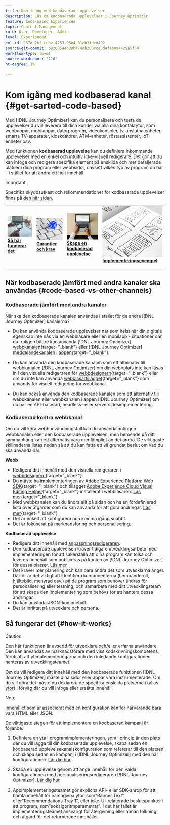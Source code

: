 ```yaml
---
title: Kom igång med kodbaserade upplevelser
description: Läs om kodbaserade upplevelser i Journey Optimizer
feature: Code-based Experiences
topic: Content Management
role: User, Developer, Admin
level: Experienced
exl-id: 987de2bf-cebe-4753-98b4-01eb3fded492
source-git-commit: b9208544b08b474db386cce3d4fab0a4429a5f54
workflow-type: tm+mt
source-wordcount: '716'
ht-degree: 1%

---
```


# Kom igång med kodbaserad kanal {#get-sarted-code-based}

Med [!DNL Journey Optimizer] kan du personalisera och testa de upplevelser du vill leverera till dina kunder via alla dina kontaktytor, som webbappar, mobilappar, datorprogram, videokonsoler, tv-anslutna enheter, smarta TV-apparater, kioskdatorer, ATM-enheter, röstassistenter, IoT-enheter osv.

Med funktionen **kodbaserad upplevelse** kan du definiera inkommande upplevelser med en enkel och intuitiv icke-visuell redigerare. Det gör att du kan infoga och redigera specifika element på enskilda och mer detaljerade platser i dina program eller webbsidor, oavsett vilken typ av program du har - i stället för att ändra ett helt innehåll.

<!--[!DNL Journey Optimizer] allows you to compose and deliver content on any inbound device in a developer-focused workflow. You can leverage all the personalization capabilities, and preview what will be published. The content can be static (images, text, JSON, HTML) or dynamic (offers, decisions, recommendations). You can also insert custom content actions in your omni-channel journeys.-->

>[!IMPORTANT]
>
>Specifika skyddsutkast och rekommendationer för kodbaserade upplevelser finns på [den här sidan](code-based-prerequisites.md).


<!--Discover the detailed steps to create a code-based campaign in this video.-->

<table style="table-layout:fixed"><tr style="border: 0;">
<td>
<a href="#how-it-works">
<img alt="Lead" src="../assets/do-not-localize/privacy-audit.jpeg">
</a>
<div><a href="#how-it-works"><strong>Så här fungerar det</strong>
</div>
<p>
</td>
<td>
<a href="code-based-prerequisites.md">
<img alt="Validering" src="../assets/do-not-localize/web-prerequisites.jpg">
</a>
<div>
<a href="code-based-prerequisites.md"><strong>Garantier och krav</strong></a>
</div>
<p>
</td>
<td>
<a href="create-code-based.md#create-code-based-campaign">
<img alt="Sällan" src="../assets/do-not-localize/web-create.jpg">
</a>
<div>
<a href="create-code-based.md#create-code-based-campaign"><strong>Skapa en kodbaserad upplevelse</strong></a>
</div>
<p></td>
<td>
<a href="code-based-implementation-samples.md">
<img alt="Validering" src="../assets/do-not-localize/web-design.jpg">
</a>
<div>
<a href="code-based-implementation-samples.md"><strong>Implementeringsexempel</strong></a>
</div>
<p>
</td>
</tr></table>

<!--[Learn how to create a code-based campaign in this video](#video)-->

## När kodbaserade jämfört med andra kanaler ska användas {#code-based-vs-other-channels}

### Kodbaserade jämfört med andra kanaler

När ska den kodbaserade kanalen användas i stället för de andra [!DNL Journey Optimizer] kanalerna?

* Du kan använda kodbaserade upplevelser när som helst när din digitala egenskap inte nås via en webbläsare eller en mobilapp - situationer där du troligen bättre kan använda [!DNL Journey Optimizer] [webbkanalen](../web/get-started-web.md){target="_blank"} eller [!DNL Journey Optimizer] [meddelandekanalen i appen](../in-app/get-started-in-app.md){target="_blank"}.

* Du kan använda den kodbaserade kanalen som ett alternativ till webbkanalen [!DNL Journey Optimizer] om din webbplats inte kan läsas in i den visuella redigeraren för [ webbdesignern](../web/edit-web-content.md#work-with-web-designer){target="_blank"} eller om du inte kan använda [webbläsartillägget](../web/web-prerequisites.md#visual-authoring-prerequisites){target="_blank"} som används för visuell redigering för webbkanal.

* Du kan också använda den kodbaserade kanalen som ett alternativ till webbkanalen eller webbkanalen i appen [!DNL Journey Optimizer] om du har en API-baserad, headless- eller serversidesimplementering.

### Kodbaserad kontra webbkanal

Om du vill köra webbanvändningsfall kan du använda antingen webbkanalen eller den kodbaserade upplevelsen, men beroende på ditt sammanhang kan ett alternativ vara mer lämpligt än det andra. De viktigaste skillnaderna listas nedan så att du kan fatta ett välgrundat beslut om vad du ska använda när.

**Webb**

* Redigera ditt innehåll med den visuella redigeraren i [webbdesignern](../web/edit-web-content.md#work-with-web-designer){target="_blank"}.
* Du måste ha implementeringen av [Adobe Experience Platform Web SDK](https://experienceleague.adobe.com/docs/platform-learn/implement-web-sdk/overview.html){target="_blank"} och tillägget [Adobe Experience Cloud Visual Editing Helper](https://chrome.google.com/webstore/detail/adobe-experience-cloud-vi/kgmjjkfjacffaebgpkpcllakjifppnca){target="_blank"} installerat i webbläsaren. [Läs mer](../web/web-prerequisites.md){target="_blank"}
* Med webbkanalen kan du ändra allt på sidan och ha en fördefinierad lista över åtgärder som du kan använda för att göra ändringar. [Läs mer](../web/edit-web-content.md#work-with-web-designer){target="_blank"}
* Det är enkelt att konfigurera och komma igång snabbt.
* Det är fokuserat på marknadsföring och personalisering.

**Kodbaserad upplevelse**

* Redigera ditt innehåll med [anpassningsredigeraren](create-code-based.md#edit-code).
* Den kodbaserade upplevelsen kräver tidigare utvecklingsarbete med implementeringen för att säkerställa att dina program kan tolka och leverera innehåll som publiceras på kanten av [!DNL Journey Optimizer] för dessa platser. [Läs mer](code-based-configuration.md#surface-definition)
* Det kräver mer planering och kan bara ändra det som utvecklarna anger. Därför är det viktigt att identifiera komponenterna (hembanderoll, hjältebild, menyrad osv.) på de program som behöver ändras för personalisering eller testning, och samarbeta med ditt utvecklingsteam för att skapa den implementering som behövs för att hantera dessa ändringar.
* Du kan använda JSON-kodinnehåll.
* Det är inriktat på utvecklare och persona.

## Så fungerar det {#how-it-works}

>[!CAUTION]
>
>Den här funktionen är avsedd för utvecklare och/eller erfarna användare. Den kan användas av marknadsförare med viss kodskrivningskompetens, förutsatt att ytimplementeringarna och den inledande konfigurationen hanteras av utvecklingsteamet.

Om du vill redigera ditt innehåll med den kodbaserade funktionen [!DNL Journey Optimizer] måste dina sidor eller appar vara instrumenterade. Om du vill göra det måste du deklarera de specifika enskilda platserna (kallas [ytor](code-based-configuration.md#surface-definition)) i förväg där du vill infoga eller ersätta innehåll<!--HOW??-->.

>[!NOTE]
>
>Innehållet som är associerat med en konfiguration kan för närvarande bara vara HTML eller JSON. <!--WILL COME LATER: text, image or another format depending on the application-->

De viktigaste stegen för att implementera en kodbaserad kampanj är följande.

1. Definiera en [yta](code-based-configuration.md#surface-definition) i programimplementeringen, som i princip är den plats där du vill lägga till din kodbaserade upplevelse, skapa sedan en kodbaserad upplevelsekanalskonfiguration som refererar till den platsen och skapa sedan en kampanj i [!DNL Journey Optimizer] med den här konfigurationen. [Lär dig hur](create-code-based.md#create-code-based-campaign)

1. Skapa en upplevelse genom att ange innehåll för den valda konfigurationen med personaliseringsredigeraren [!DNL Journey Optimizer]. [Lär dig hur](create-code-based.md#edit-code)

1. Appimplementeringsteamet gör explicita API- eller SDK-anrop för att hämta innehåll för namngivna ytor, som&quot;Banner Text&quot; eller&quot;Recommendations Tray 1&quot;, eller icke-UI-relaterade beslutspunkter i ett program, som&quot;sökalgoritmparametrar&quot;. I det här fallet är implementeringsteamet ansvarigt för återgivning eller annan tolkning och åtgärd för det returnerade innehållet.<!--TBC with Robert - should link to a new section with API/SDK call samples-->
